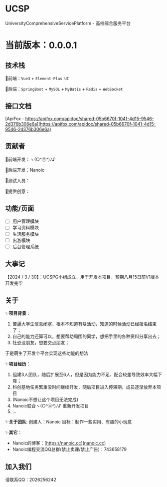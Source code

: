 # UCSP
 UniversityComprehensiveServicePlatform - 高校综合服务平台

 # 当前版本：0.0.0.1

 ## 技术栈
 🌟前端：`Vue3` + `Element-Plus UI`
 
 🌟后端：`SpringBoot` + `MySQL` + `MyBatis` + `Redis` + `WebSocket`

## 接口文档
[ApiFox - https://apifox.com/apidoc/shared-05b6670f-1041-4d15-9546-2d376b306e6a](https://apifox.com/apidoc/shared-05b6670f-1041-4d15-9546-2d376b306e6a)

## 贡献者
🌟前端开发：ヽ(○^㉨^)ﾉ♪ 

🌟后端开发：Nanoic

🌟测试人员：

🌟提供创意：

## 功能/页面
- [ ] 用户管理模块
- [ ] 学习资料模块
- [ ] 生活服务模块
- [ ] 出游模块
- [ ] 后台管理系统

## 大事记
【2024 / 3 / 30】：UCSPG小组成立，用于开发本项目，预期八月15日前V1版本开发完毕

## 关于
✨**项目背景**：

1. 苦逼大学生信息闭塞，根本不知道有啥活动，知道的时候活动已经报名结束了；
2. 自己的能力还算可以，想要帮助周围的同学，想把手里的各种资料分享出去；
3. 社恐没朋友，想要交点朋友；

于是萌生了开发个平台实现这些功能的想法

✨**项目经历**：

1. 组建3人团队，随后扩展至6人，但是因为能力不足、配合较差导致效率大幅下降；
2. 科创基地任务繁重没时间继续开发，随后项目进入停滞期，成员逐渐放弃本项目
3. (Nanoic不想让这个项目无法完成)
4. Nanoic联合ヽ(○^㉨^)ﾉ♪ 重新开发项目
5. ...

✨**关于团队**:
创建人：Nanoic
目标：制作一些实用、有趣的小玩意

✨**其它**：
- Nanoic的博客：[https://nanoic.cc](nanoic.cc)
- Nanoic编程交流QQ总群(禁止卖课/禁止广告)：743658179

## 加入我们
请联系QQ：2026256242

